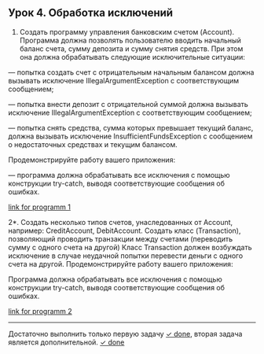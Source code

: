 ## Урок 4. Обработка исключений

1. Создать программу управления банковским счетом (Account).
   Программа должна позволять пользователю вводить начальный баланс счета, сумму депозита и сумму снятия средств. При этом она должна обрабатывать следующие исключительные ситуации:

— попытка создать счет с отрицательным начальным балансом должна вызывать исключение IllegalArgumentException с соответствующим сообщением;

— попытка внести депозит с отрицательной суммой должна вызывать исключение IllegalArgumentException с соответствующим сообщением;

— попытка снять средства, сумма которых превышает текущий баланс, должна вызывать исключение InsufficientFundsException с сообщением о недостаточных средствах и текущим балансом.

Продемонстрируйте работу вашего приложения:

— программа должна обрабатывать все исключения с помощью конструкции try-catch, выводя соответствующие сообщения об ошибках.

[link for programm 1](src\main\java\ru\geekbrains\example1\Main.java)

2*. Создать несколько типов счетов, унаследованных от Account, например: CreditAccount, DebitAccount.
Создать класс (Transaction), позволяющий проводить транзакции между счетами (переводить сумму с одного счета на другой)
Класс Transaction должен возбуждать исключение в случае неудачной попытки перевести деньги с одного счета на другой.
Продемонстрируйте работу вашего приложения:

Программа должна обрабатывать все исключения с помощью конструкции try-catch, выводя соответствующие сообщения об ошибках.

[link for programm 2](src\main\java\ru\geekbrains\example2\Main.java)
________________________________________
Достаточно выполнить только первую задачу [✓ done](), вторая задача является дополнительной. [✓ done]()
